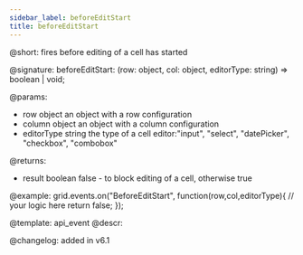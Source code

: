 ```yaml
---
sidebar_label: beforeEditStart
title: beforeEditStart
---          
```


@short: fires before editing of a cell has started

@signature: beforeEditStart: (row: object, col: object, editorType: string) => boolean | void;
	
@params:
- row			object		an object with a row configuration
- column		object		an object with a column configuration
- editorType	string		the type of a cell editor:"input", "select",  "datePicker", "checkbox", "combobox"

@returns:
- result		boolean		false - to block editing of a cell, otherwise true

@example:
grid.events.on("BeforeEditStart", function(row,col,editorType){
	// your logic here
    return false;
});

@template:	api_event
@descr:

@changelog: added in v6.1